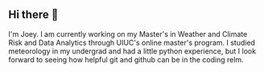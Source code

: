 ## Hi there 👋
I'm Joey. I am currently working on my Master's in Weather and Climate Risk and Data Analytics through UIUC's online master's program. I studied meteorology in my undergrad and had a little python experience, but I look forward to seeing how helpful git and github can be in the coding relm.

<!--
**jbb-illini/jbb-illini** is a ✨ _special_ ✨ repository because its `README.md` (this file) appears on your GitHub profile.

Here are some ideas to get you started:
- 🌱 I’m currently learning ...
- 👯 I’m looking to collaborate on ...
- 🤔 I’m looking for help with ...
- 💬 Ask me about ...
- 📫 How to reach me: ...
- 😄 Pronouns: ...
- ⚡ Fun fact: ...
-->
